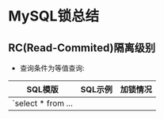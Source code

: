 # MySQL锁总结

## RC(Read-Commited)隔离级别

* 查询条件为等值查询:

|SQL模版|SQL示例|加锁情况|
|:---:|:---:|:---:|
|`select * from ...